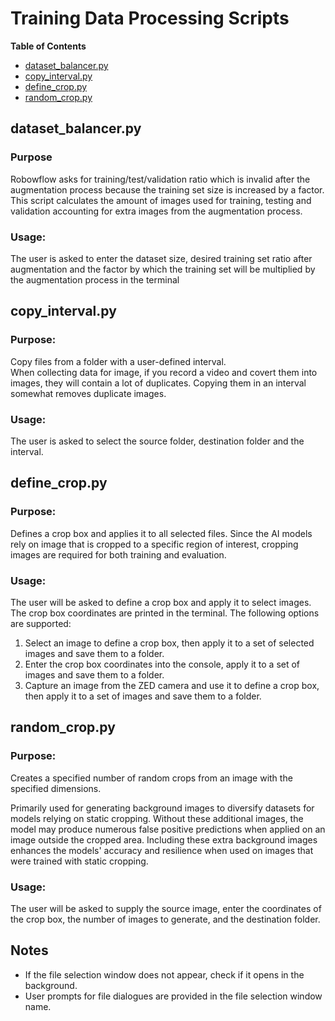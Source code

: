 
<!-- TOC ignore:true -->
# Training Data Processing Scripts
**Table of Contents**
<!-- TOC -->

* [dataset_balancer.py](#dataset_balancerpy)
* [copy_interval.py](#copy_intervalpy)
* [define_crop.py](#define_croppy)
* [random_crop.py](#random_croppy)

<!-- /TOC -->

## dataset_balancer.py
<!-- TOC ignore:true -->
### Purpose
Robowflow asks for training/test/validation ratio which is invalid after the augmentation process because the training set size is increased by a factor.
This script calculates the amount of images used for training, testing and validation accounting for extra images from the augmentation process.

<!-- TOC ignore:true -->
### Usage:
The user is asked to enter the dataset size, desired training set ratio after augmentation and the factor by which the training set will be multiplied by the augmentation process in the terminal

## copy_interval.py
<!-- TOC ignore:true -->
### Purpose:
Copy files from a folder with a user-defined interval.\
When collecting data for image, if you record a video and covert them into images, they will contain a lot of duplicates. Copying them in an interval somewhat removes duplicate images.

<!-- TOC ignore:true -->
### Usage:
The user is asked to select the source folder, destination folder and the interval.

## define_crop.py
<!-- TOC ignore:true -->
### Purpose:
Defines a crop box and applies it to all selected files.
Since the AI models rely on image that is cropped to a specific region of interest, cropping images are required for both training and evaluation.

<!-- TOC ignore:true -->
### Usage:
The user will be asked to define a crop box and apply it to select images.
The crop box coordinates are printed in the terminal.
The following options are supported:
1. Select an image to define a crop box, then apply it to a set of selected images and save them to a folder.
2. Enter the crop box coordinates into the console, apply it to a set of images and save them to a folder.
3. Capture an image from the ZED camera and use it to define a crop box, then apply it to a set of images and save them to a folder.

## random_crop.py
<!-- TOC ignore:true -->
### Purpose:
Creates a specified number of random crops from an image with the specified dimensions.

Primarily used for generating background images to diversify datasets for models relying on static cropping.
Without these additional images, the model may produce numerous false positive predictions when applied on an image outside the cropped area.
Including these extra background images enhances the models' accuracy and resilience when used on images that were trained with static cropping.

<!-- TOC ignore:true -->
### Usage:
The user will be asked to supply the source image, enter the coordinates of the crop box, the number of images to generate, and the destination folder.

<!-- TOC ignore:true -->
## Notes
* If the file selection window does not appear, check if it opens in the background.
* User prompts for file dialogues are provided in the file selection window name.
